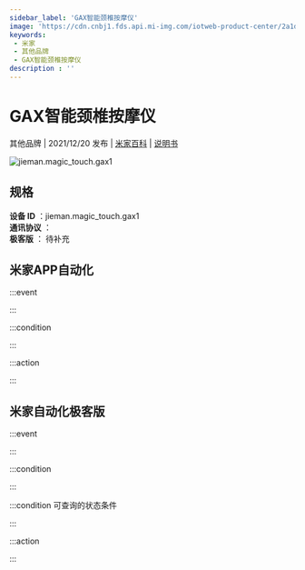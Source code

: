 ```yaml
---
sidebar_label: 'GAX智能颈椎按摩仪'
image: 'https://cdn.cnbj1.fds.api.mi-img.com/iotweb-product-center/2a1d2671a5fc88883df43910761d8e25_1637139013875.png?GalaxyAccessKeyId=AKVGLQWBOVIRQ3XLEW&Expires=9223372036854775807&Signature=TPKpR03n1oRyvSfAewBWNCrGqeE='
keywords: 
 - 米家
 - 其他品牌
 - GAX智能颈椎按摩仪
description : ''
---
```

# GAX智能颈椎按摩仪

其他品牌 | 2021/12/20 发布 | [米家百科](https://home.mi.com/webapp/content/baike/product/index.html?model=jieman.magic_touch.gax1) | [说明书](https://home.mi.com/views/introduction.html?model=jieman.magic_touch.gax1&region=cn)

![jieman.magic_touch.gax1](https://cdn.cnbj1.fds.api.mi-img.com/iotweb-product-center/2a1d2671a5fc88883df43910761d8e25_1637139013875.png?GalaxyAccessKeyId=AKVGLQWBOVIRQ3XLEW&Expires=9223372036854775807&Signature=TPKpR03n1oRyvSfAewBWNCrGqeE=)

## 规格  
> 
**设备 ID** ：jieman.magic_touch.gax1  
**通讯协议** ：  
**极客版**  ： 待补充 


## 米家APP自动化  

:::event  

:::

:::condition  

:::

:::action   

:::

## 米家自动化极客版  

:::event  

:::

:::condition  

:::

:::condition 可查询的状态条件  

:::

:::action  

:::

        
